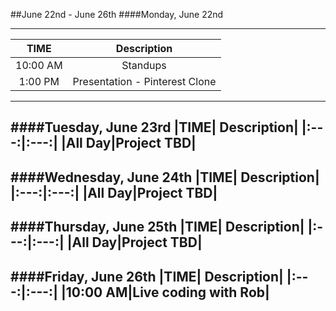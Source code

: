 ##June 22nd - June 26th
####Monday, June 22nd

---
|TIME| Description|
|:---:|:---:|
|10:00 AM|Standups|
|1:00 PM|Presentation - Pinterest Clone|
---
####Tuesday, June 23rd
|TIME| Description|
|:---:|:---:|
|All Day|Project TBD|
---
####Wednesday, June 24th
|TIME| Description|
|:---:|:---:|
|All Day|Project TBD|
---
####Thursday, June 25th
|TIME| Description|
|:---:|:---:|
|All Day|Project TBD|
---
####Friday, June 26th
|TIME| Description|
|:---:|:---:|
|10:00 AM|Live coding with Rob|
---
